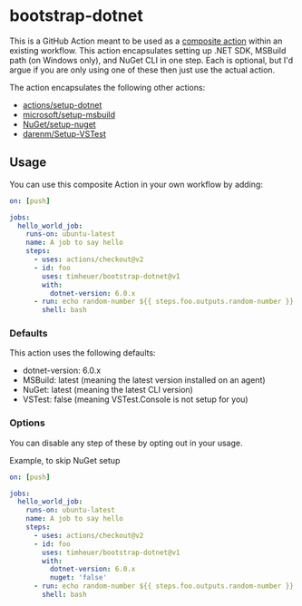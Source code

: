 # bootstrap-dotnet
This is a GitHub Action meant to be used as a [composite action](https://docs.github.com/en/actions/creating-actions/creating-a-composite-action) within an existing workflow. This action encapsulates setting up .NET SDK, MSBuild path (on Windows only), and NuGet CLI in one step.  Each is optional, but I'd argue if you are only using one of these then just use the actual action.

The action encapsulates the following other actions:

- [actions/setup-dotnet](https://github.com/actions/setup-dotnet)
- [microsoft/setup-msbuild](https://github.com/microsoft/setup-msbuild)
- [NuGet/setup-nuget](https://github.com/NuGet/setup-nuget)
- [darenm/Setup-VSTest](https://github.com/darenm/Setup-VSTest)

## Usage
You can use this composite Action in your own workflow by adding:

```yml
on: [push]

jobs:
  hello_world_job:
    runs-on: ubuntu-latest
    name: A job to say hello
    steps:
      - uses: actions/checkout@v2
      - id: foo
        uses: timheuer/bootstrap-dotnet@v1
        with:
          dotnet-version: 6.0.x
      - run: echo random-number ${{ steps.foo.outputs.random-number }}
        shell: bash
```

### Defaults
This action uses the following defaults:

- dotnet-version: 6.0.x
- MSBuild: latest (meaning the latest version installed on an agent)
- NuGet: latest (meaning the latest CLI version)
- VSTest: false (meaning VSTest.Console is not setup for you)

### Options
You can disable any step of these by opting out in your usage.

Example, to skip NuGet setup

```yml
on: [push]

jobs:
  hello_world_job:
    runs-on: ubuntu-latest
    name: A job to say hello
    steps:
      - uses: actions/checkout@v2
      - id: foo
        uses: timheuer/bootstrap-dotnet@v1
        with:
          dotnet-version: 6.0.x
          nuget: 'false'
      - run: echo random-number ${{ steps.foo.outputs.random-number }}
        shell: bash
```